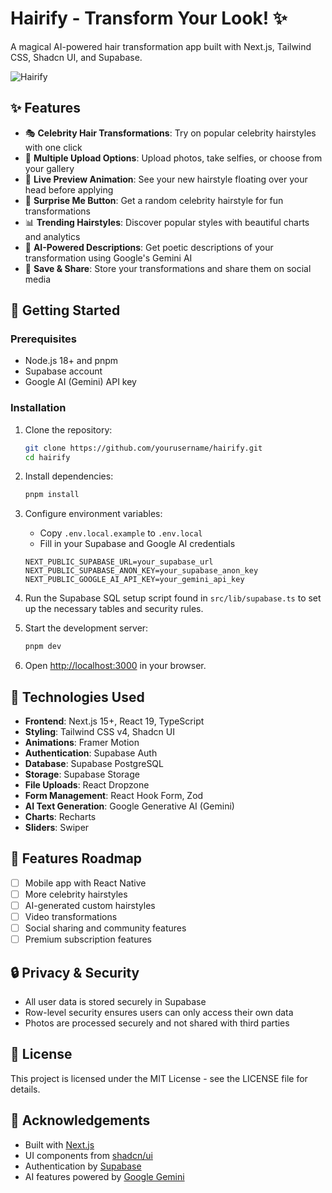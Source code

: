 # Hairify - Transform Your Look! ✨

A magical AI-powered hair transformation app built with Next.js, Tailwind CSS, Shadcn UI, and Supabase.

![Hairify](https://example.com/hairify-preview.jpg)

## ✨ Features

- 🎭 **Celebrity Hair Transformations**: Try on popular celebrity hairstyles with one click
- 📸 **Multiple Upload Options**: Upload photos, take selfies, or choose from your gallery
- 🔮 **Live Preview Animation**: See your new hairstyle floating over your head before applying
- 🎲 **Surprise Me Button**: Get a random celebrity hairstyle for fun transformations
- 📊 **Trending Hairstyles**: Discover popular styles with beautiful charts and analytics
- 🌟 **AI-Powered Descriptions**: Get poetic descriptions of your transformation using Google's Gemini AI
- 💾 **Save & Share**: Store your transformations and share them on social media

## 🚀 Getting Started

### Prerequisites

- Node.js 18+ and pnpm
- Supabase account
- Google AI (Gemini) API key

### Installation

1. Clone the repository:
   ```bash
   git clone https://github.com/yourusername/hairify.git
   cd hairify
   ```

2. Install dependencies:
   ```bash
   pnpm install
   ```

3. Configure environment variables:
   - Copy `.env.local.example` to `.env.local`
   - Fill in your Supabase and Google AI credentials

   ```
   NEXT_PUBLIC_SUPABASE_URL=your_supabase_url
   NEXT_PUBLIC_SUPABASE_ANON_KEY=your_supabase_anon_key
   NEXT_PUBLIC_GOOGLE_AI_API_KEY=your_gemini_api_key
   ```

4. Run the Supabase SQL setup script found in `src/lib/supabase.ts` to set up the necessary tables and security rules.

5. Start the development server:
   ```bash
   pnpm dev
   ```

6. Open [http://localhost:3000](http://localhost:3000) in your browser.

## 💅 Technologies Used

- **Frontend**: Next.js 15+, React 19, TypeScript
- **Styling**: Tailwind CSS v4, Shadcn UI
- **Animations**: Framer Motion
- **Authentication**: Supabase Auth
- **Database**: Supabase PostgreSQL
- **Storage**: Supabase Storage
- **File Uploads**: React Dropzone
- **Form Management**: React Hook Form, Zod
- **AI Text Generation**: Google Generative AI (Gemini)
- **Charts**: Recharts
- **Sliders**: Swiper

## 📱 Features Roadmap

- [ ] Mobile app with React Native
- [ ] More celebrity hairstyles
- [ ] AI-generated custom hairstyles
- [ ] Video transformations
- [ ] Social sharing and community features
- [ ] Premium subscription features

## 🔒 Privacy & Security

- All user data is stored securely in Supabase
- Row-level security ensures users can only access their own data
- Photos are processed securely and not shared with third parties

## 📄 License

This project is licensed under the MIT License - see the LICENSE file for details.

## 🙏 Acknowledgements

- Built with [Next.js](https://nextjs.org/)
- UI components from [shadcn/ui](https://ui.shadcn.com/)
- Authentication by [Supabase](https://supabase.io/)
- AI features powered by [Google Gemini](https://ai.google.dev/)
